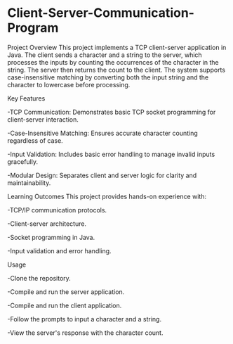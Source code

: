 # Client-Server-Communication-Program

Project Overview
This project implements a TCP client-server application in Java. The client sends a character and a string to the server, which processes the inputs by counting the occurrences of the character in the string. The server then returns the count to the client. The system supports case-insensitive matching by converting both the input string and the character to lowercase before processing.

Key Features

-TCP Communication: Demonstrates basic TCP socket programming for client-server interaction.

-Case-Insensitive Matching: Ensures accurate character counting regardless of case.

-Input Validation: Includes basic error handling to manage invalid inputs gracefully.

-Modular Design: Separates client and server logic for clarity and maintainability.

Learning Outcomes
This project provides hands-on experience with:

-TCP/IP communication protocols.

-Client-server architecture.

-Socket programming in Java.

-Input validation and error handling.

Usage

-Clone the repository.

-Compile and run the server application.

-Compile and run the client application.

-Follow the prompts to input a character and a string.

-View the server's response with the character count.
